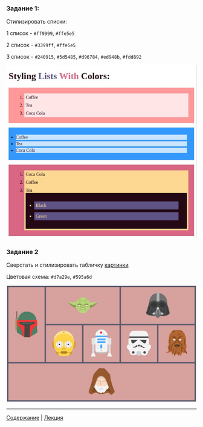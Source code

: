 ### Задание 1: 
Стилизировать списки:

1 список - `#ff9999`, `#ffe5e5`

2 список - `#3399ff`, `#ffe5e5`

3 список - `#240915`, `#5d5485`, `#d96784`, `#ed948b`, `#fdd892`

![lists](task.01.jpg "list")

### Задание 2
Сверстать и стилизировать табличку
[картинки](task.02)

Цветовая схема: `#d7a29e`, `#595a6d`

![starwars table](task.02.jpg "starwars table")

---
[Содержание](../../README.md)
|
[Лекция](../lecture/README.md)
